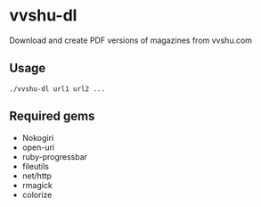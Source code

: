 # vvshu-dl
Download and create PDF versions of magazines from vvshu.com

## Usage

```
./vvshu-dl url1 url2 ...

```

## Required gems

- Nokogiri
- open-uri
- ruby-progressbar
- fileutils
- net/http
- rmagick
- colorize


